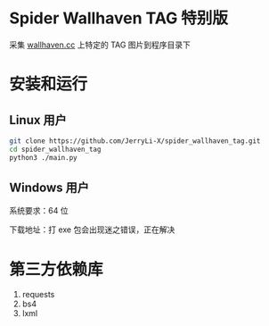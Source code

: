 # Spider Wallhaven TAG 特别版

采集 [wallhaven.cc](https://alpha.wallhaven.cc) 上特定的 TAG 图片到程序目录下

# 安装和运行

## Linux 用户

```bash
git clone https://github.com/JerryLi-X/spider_wallhaven_tag.git
cd spider_wallhaven_tag
python3 ./main.py
```

## Windows 用户

系统要求：64 位

下载地址：打 exe 包会出现迷之错误，正在解决

# 第三方依赖库

1. requests
2. bs4
3. lxml
